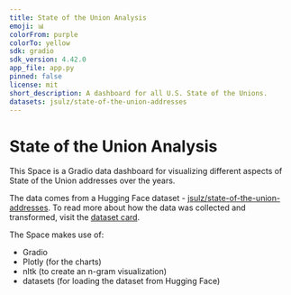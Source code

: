 ```yaml
---
title: State of the Union Analysis
emoji: 📊
colorFrom: purple
colorTo: yellow
sdk: gradio
sdk_version: 4.42.0
app_file: app.py
pinned: false
license: mit
short_description: A dashboard for all U.S. State of the Unions.
datasets: jsulz/state-of-the-union-addresses
---
```


# State of the Union Analysis

This Space is a Gradio data dashboard for visualizing different aspects of State of the Union addresses over the years.

The data comes from a Hugging Face dataset - [jsulz/state-of-the-union-addresses](https://huggingface.co/datasets/jsulz/state-of-the-union-addresses). To read more about how the data was collected and transformed, visit the [dataset card](https://huggingface.co/datasets/jsulz/state-of-the-union-addresses).

The Space makes use of:

- Gradio
- Plotly (for the charts)
- nltk (to create an n-gram visualization)
- datasets (for loading the dataset from Hugging Face)
